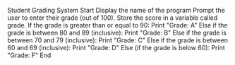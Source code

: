 Student Grading System
Start
Display the name of the program
Prompt the user to enter their grade (out of 100).
Store the score in a variable called grade.
If the grade is greater than or equal to 90:
Print "Grade: A"
Else if the grade is between 80 and 89 (inclusive):
Print "Grade: B"
Else if the grade is between 70 and 79 (inclusive):
Print "Grade: C"
Else if the grade is between 60 and 69 (inclusive):
Print "Grade: D"
Else (if the grade is below 60):
Print "Grade: F"
End
